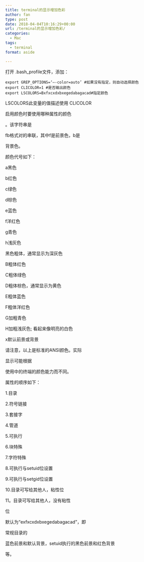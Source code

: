 ```yaml
---
title: terminal的显示增加色彩
author: fan
type: post
date: 2018-04-04T10:16:29+00:00
url: /terminal的显示增加色彩/
categories:
  - Mac
tags:
  - terminal
format: aside

---
```

打开 .bash_profile文件，添加：

    export GREP_OPTIONS=‘—-color=auto’ #如果没有指定，则自动选择颜色
    export CLICOLOR=1 #是否输出颜色
    export LSCOLORS=Bxfxcxdxbxegedabagacad#指定颜色
    

LSCOLORS此变量的值描述使用 CLICOLOR
  
启用颜色时要使用哪种属性的颜色
  
。该字符串是
  
fb格式对的串联，其中f是前景色，b是
  
背景色。
  
颜色代号如下：
  
a黑色
  
b红色
  
c绿色
  
d棕色
  
e蓝色
  
f洋红色
  
g青色
  
h浅灰色
  
黑色粗体，通常显示为深灰色
  
B粗体红色
  
C粗体绿色
  
D粗体棕色，通常显示为黄色
  
E粗体蓝色
  
F粗体洋红色
  
G加粗青色
  
H加粗浅灰色; 看起来像明亮的白色
  
x默认前景或背景
  
请注意，以上是标准的ANSI颜色。实际
  
显示可能根据
  
使用中的终端的颜色能力而不同。
  
属性的顺序如下：
  
1.目录
  
2.符号链接
  
3.套接字
  
4.管道
  
5.可执行
  
6.块特殊
  
7.字符特殊
  
8.可执行与setuid位设置
  
9.可执行与setgid位设置
  
10.目录可写给其他人，粘性位
  
11。目录可写给其他人，没有粘性
  
位
  
默认为“exfxcxdxbxegedabagacad”，即
  
常规目录的
  
蓝色前景和默认背景，setuid执行的黑色前景和红色背景
  
等。